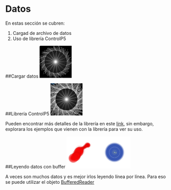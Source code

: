 # Datos

En estas sección se cubren:

1. Cargad de archivo de datos
2. Uso de librería ControlP5

##Cargar datos
<img src="P_S5_data1/text.png" width="100">

##Librería ControlP5
<img src="P_S5_data2/text2.png" width="100">

Pueden encontrar más detalles de la librería en este [link](http://www.sojamo.de/libraries/controlP5/), sin embargo, explorara los ejemplos que vienen con la librería para ver su uso.

##Leyendo datos con buffer
<img src="P_S5_GeoData2/geo2.png" width="100"><img src="P_S5_GeoData/geo.png" width="100">

A veces son muchos datos y es mejor irlos leyendo línea por línea. Para eso se puede utilizar el objeto [BufferedReader](https://processing.org/reference/BufferedReader.html)
